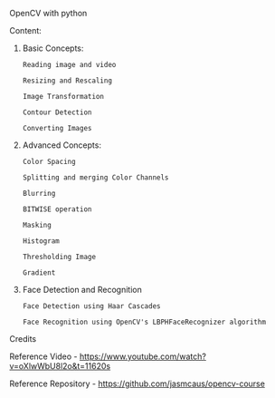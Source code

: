 OpenCV with python

Content: 

1. Basic Concepts:
   
       Reading image and video
   
       Resizing and Rescaling
   
       Image Transformation
   
       Contour Detection
      
       Converting Images


2. Advanced Concepts:
   
       Color Spacing
   
       Splitting and merging Color Channels
   
       Blurring
   
       BITWISE operation
   
       Masking

       Histogram
   
       Thresholding Image

       Gradient


3. Face Detection and Recognition

       Face Detection using Haar Cascades

       Face Recognition using OpenCV's LBPHFaceRecognizer algorithm


Credits 

Reference Video - https://www.youtube.com/watch?v=oXlwWbU8l2o&t=11620s

Reference Repository - https://github.com/jasmcaus/opencv-course
